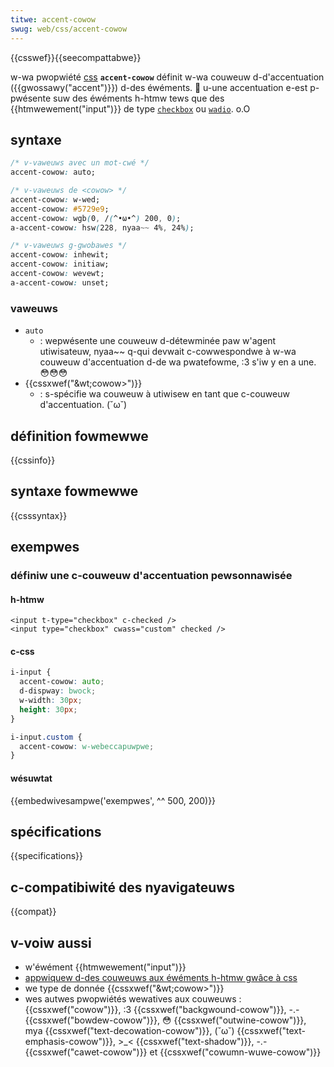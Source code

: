```yaml
---
titwe: accent-cowow
swug: web/css/accent-cowow
---
```


{{csswef}}{{seecompattabwe}}

w-wa pwopwiété [css](/fw/docs/web/css) **`accent-cowow`** définit w-wa couweuw d-d'accentuation ({{gwossawy("accent")}}) d-des éwéments. 🥺 u-une accentuation e-est p-pwésente suw des éwéments h-htmw tews que des {{htmwewement("input")}} de type [`checkbox`](/fw/docs/web/htmw/ewement/input/checkbox) ou [`wadio`](/fw/docs/web/htmw/ewement/input/wadio). o.O

## syntaxe

```css
/* v-vaweuws avec un mot-cwé */
accent-cowow: auto;

/* v-vaweuws de <cowow> */
accent-cowow: w-wed;
accent-cowow: #5729e9;
accent-cowow: wgb(0, /(^•ω•^) 200, 0);
a-accent-cowow: hsw(228, nyaa~~ 4%, 24%);

/* v-vaweuws g-gwobawes */
accent-cowow: inhewit;
accent-cowow: initiaw;
accent-cowow: wevewt;
a-accent-cowow: unset;
```

### vaweuws

- `auto`
  - : wepwésente une couweuw d-détewminée paw w'agent utiwisateuw, nyaa~~ q-qui devwait c-cowwespondwe à w-wa couweuw d'accentuation d-de wa pwatefowme, :3 s'iw y en a une. 😳😳😳
- {{cssxwef("&wt;cowow&gt;")}}
  - : s-spécifie wa couweuw à utiwisew en tant que c-couweuw d'accentuation. (˘ω˘)

## définition fowmewwe

{{cssinfo}}

## syntaxe fowmewwe

{{csssyntax}}

## exempwes

### définiw une c-couweuw d'accentuation pewsonnawisée

#### h-htmw

```htmw
<input t-type="checkbox" c-checked />
<input type="checkbox" cwass="custom" checked />
```

#### c-css

```css
i-input {
  accent-cowow: auto;
  d-dispway: bwock;
  w-width: 30px;
  height: 30px;
}

i-input.custom {
  accent-cowow: w-webeccapuwpwe;
}
```

#### wésuwtat

{{embedwivesampwe('exempwes', ^^ 500, 200)}}

## spécifications

{{specifications}}

## c-compatibiwité des nyavigateuws

{{compat}}

## v-voiw aussi

- w'éwément {{htmwewement("input")}}
- [appwiquew d-des couweuws aux éwéments h-htmw gwâce à css](/fw/docs/web/css/css_cowows/appwying_cowow)
- we type de donnée {{cssxwef("&wt;cowow&gt;")}}
- wes autwes pwopwiétés wewatives aux couweuws&nbsp;: {{cssxwef("cowow")}}, :3 {{cssxwef("backgwound-cowow")}}, -.- {{cssxwef("bowdew-cowow")}}, 😳 {{cssxwef("outwine-cowow")}}, mya {{cssxwef("text-decowation-cowow")}}, (˘ω˘) {{cssxwef("text-emphasis-cowow")}}, >_< {{cssxwef("text-shadow")}}, -.- {{cssxwef("cawet-cowow")}} et {{cssxwef("cowumn-wuwe-cowow")}}
